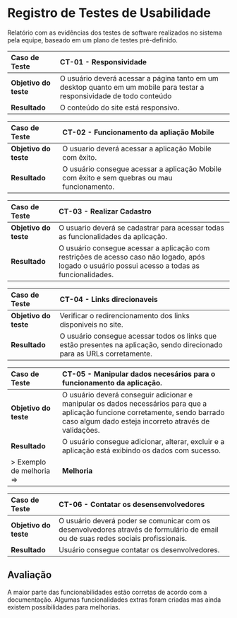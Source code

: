 # Registro de Testes de Usabilidade

Relatório com as evidências dos testes de software realizados no sistema pela equipe, baseado em um plano de testes pré-definido.

|Caso de Teste | CT-01 - Responsividade|
|:--|:--|
|**Objetivo do teste**| O usuário deverá acessar a página tanto em um desktop quanto em um mobile para testar a responsividade de todo conteúdo|
|**Resultado**|O conteúdo do site está responsivo.|

|Caso de Teste | CT-02 - Funcionamento da apliação Mobile|
|:--|:--|
|**Objetivo do teste**| O usuario deverá acessar a aplicação Mobile com êxito.|
|**Resultado**|O usuário consegue acessar a aplicação Mobile com êxito e sem quebras ou mau funcionamento.|


|Caso de Teste | CT-03 - Realizar Cadastro|
|:--|:--|
|**Objetivo do teste**|O usuario deverá se cadastrar para acessar todas as funcionalidades da aplicação.|
|**Resultado**|O usuário consegue acessar a aplicação com restrições de acesso caso não logado, após logado o usuário possui acesso a todas as funcionalidades.|


|Caso de Teste | CT-04 - Links direcionaveis|
|:--|:--|
|**Objetivo do teste**|Verificar o redirencionamento dos links disponiveis no site.|
|**Resultado**|O usuário consegue acessar todos os links que estão presentes na aplicação, sendo direcionado para as URLs corretamente.|


|Caso de Teste | CT-05 - Manipular dados necesários para o funcionamento da aplicação.|
|:--|:--|
|**Objetivo do teste**|O usuário deverá conseguir adicionar e manipular os dados necessários para que a aplicação funcione corretamente, sendo barrado caso algum dado esteja incorreto através de validações.|
|**Resultado**|O usuário consegue adicionar, alterar, excluir e a aplicação está exibindo os dados com sucesso.|
> Exemplo de melhoria    =>    |**Melhoria**|Aqui vem a melhoria a ser feita|

|Caso de Teste | CT-06 - Contatar os desensenvolvedores|
|:--|:--|
|**Objetivo do teste**|O usuário deverá poder se comunicar com os desenvolvedores através de formulário de email ou de suas redes sociais profissionais.|
|**Resultado**|Usuário consegue contatar os desenvolvedores.|


## Avaliação

A maior parte das funcionabilidades estão corretas de acordo com a documentação. Algumas funcionalidades extras foram criadas mas ainda existem possibilidades para melhorias.